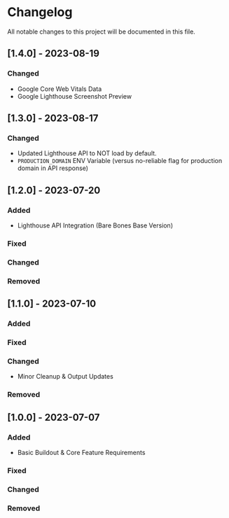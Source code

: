# Changelog

All notable changes to this project will be documented in this file.

## [1.4.0] - 2023-08-19

### Changed

- Google Core Web Vitals Data 
- Google Lighthouse Screenshot Preview

## [1.3.0] - 2023-08-17

### Changed

- Updated Lighthouse API to NOT load by default.
- `PRODUCTION_DOMAIN` ENV Variable (versus no-reliable flag for production domain in API response)

## [1.2.0] - 2023-07-20

### Added

- Lighthouse API Integration (Bare Bones Base Version)

### Fixed

### Changed

### Removed

## [1.1.0] - 2023-07-10

### Added

### Fixed

### Changed

- Minor Cleanup & Output Updates

### Removed

## [1.0.0] - 2023-07-07

### Added

- Basic Buildout & Core Feature Requirements

### Fixed

### Changed

### Removed